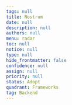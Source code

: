 ```yaml
---
tags: null
title: Nostrum
date: null
description: null
authors: null
menu: radar
toc: null
notice: null
type: null
hide_frontmatter: false
confidence: null
assign: null
priority: null
status: Adopt
quadrant: Frameworks
tag: Backend
---
```


